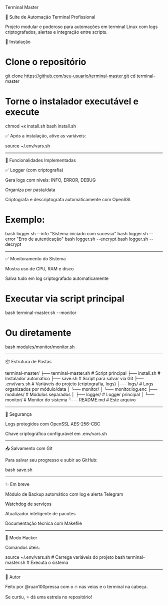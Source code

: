 Terminal Master

🎯 Suíte de Automação Terminal Profissional

Projeto modular e poderoso para automações em terminal Linux com logs criptografados, alertas e integração entre scripts.

🔧 Instalação

# Clone o repositório
git clone https://github.com/seu-usuario/terminal-master.git
cd terminal-master

# Torne o instalador executável e execute
chmod +x install.sh
bash install.sh

✅ Após a instalação, ative as variáveis:




source ~/.env/vars.sh


---

🚀 Funcionalidades Implementadas

✅ Logger (com criptografia)

Gera logs com níveis: INFO, ERROR, DEBUG

Organiza por pasta/data

Criptografa e descriptografa automaticamente com OpenSSL


# Exemplo:
bash logger.sh --info "Sistema iniciado com sucesso"
bash logger.sh --error "Erro de autenticação"
bash logger.sh --encrypt
bash logger.sh --decrypt


---

✅ Monitoramento do Sistema

Mostra uso de CPU, RAM e disco

Salva tudo em log criptografado automaticamente


# Executar via script principal
bash terminal-master.sh --monitor

# Ou diretamente
bash modules/monitor/monitor.sh


---

📦 Estrutura de Pastas

terminal-master/
├── terminal-master.sh          # Script principal
├── install.sh                  # Instalador automático
├── save.sh                     # Script para salvar via Git
├── .env/vars.sh                # Variáveis do projeto (criptografia, logs)
├── logs/                       # Logs organizados por módulo/data
│   └── monitor/
│       └── monitor.log.enc
├── modules/                    # Módulos separados
│   ├── logger/                 # Logger principal
│   └── monitor/                # Monitor do sistema
└── README.md                   # Este arquivo


---

🔐 Segurança

Logs protegidos com OpenSSL AES-256-CBC

Chave criptográfica configurável em .env/vars.sh



---

📤 Salvamento com Git

Para salvar seu progresso e subir ao GitHub:

bash save.sh


---

✨ Em breve

Módulo de Backup automático com log e alerta Telegram

Watchdog de serviços

Atualizador inteligente de pacotes

Documentação técnica com Makefile



---

🤖 Modo Hacker

Comandos úteis:

source ~/.env/vars.sh      # Carrega variáveis do projeto
bash terminal-master.sh    # Executa o sistema


---

🧠 Autor

Feito por @ruan100pressa com o 🔥 nas veias e o terminal na cabeça.

Se curtiu, ⭐ dá uma estrela no repositório!
